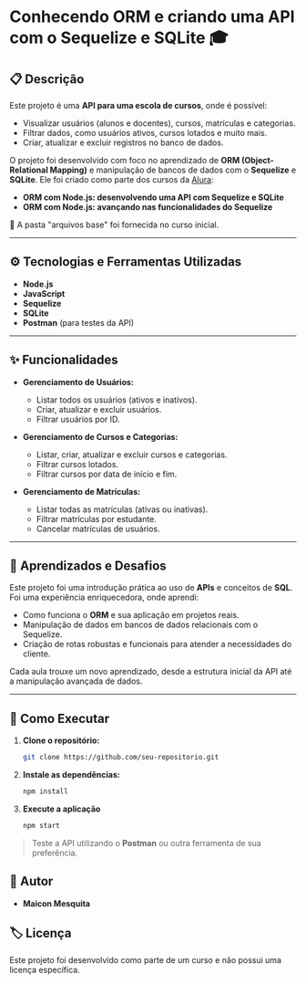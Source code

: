 # Conhecendo ORM e criando uma API com o Sequelize e SQLite 🎓  

## 📋 Descrição  
Este projeto é uma **API para uma escola de cursos**, onde é possível:  
- Visualizar usuários (alunos e docentes), cursos, matrículas e categorias.  
- Filtrar dados, como usuários ativos, cursos lotados e muito mais.  
- Criar, atualizar e excluir registros no banco de dados.  

O projeto foi desenvolvido com foco no aprendizado de **ORM (Object-Relational Mapping)** e manipulação de bancos de dados com o **Sequelize** e **SQLite**. Ele foi criado como parte dos cursos da [Alura](https://www.alura.com.br/):  
- **ORM com Node.js: desenvolvendo uma API com Sequelize e SQLite**  
- **ORM com Node.js: avançando nas funcionalidades do Sequelize**  

🔗 A pasta "arquivos base" foi fornecida no curso inicial.  

---

## ⚙️ Tecnologias e Ferramentas Utilizadas  
- **Node.js**  
- **JavaScript**  
- **Sequelize**  
- **SQLite**  
- **Postman** (para testes da API)  

---

## ✨ Funcionalidades  
- **Gerenciamento de Usuários:**  
  - Listar todos os usuários (ativos e inativos).  
  - Criar, atualizar e excluir usuários.  
  - Filtrar usuários por ID.  

- **Gerenciamento de Cursos e Categorias:**  
  - Listar, criar, atualizar e excluir cursos e categorias.  
  - Filtrar cursos lotados.  
  - Filtrar cursos por data de início e fim.  

- **Gerenciamento de Matrículas:**  
  - Listar todas as matrículas (ativas ou inativas).  
  - Filtrar matrículas por estudante.  
  - Cancelar matrículas de usuários.  

---

## 🧠 Aprendizados e Desafios  
Este projeto foi uma introdução prática ao uso de **APIs** e conceitos de **SQL**. Foi uma experiência enriquecedora, onde aprendi:  
- Como funciona o **ORM** e sua aplicação em projetos reais.  
- Manipulação de dados em bancos de dados relacionais com o Sequelize.  
- Criação de rotas robustas e funcionais para atender a necessidades do cliente.  

Cada aula trouxe um novo aprendizado, desde a estrutura inicial da API até a manipulação avançada de dados.  

---

## 🚀 Como Executar  
1. **Clone o repositório:**  
   ```bash
   git clone https://github.com/seu-repositorio.git
2. **Instale as dependências:**
   ```bash
   npm install
3. **Execute a aplicação**  
   ```bash
   npm start

> Teste a API utilizando o **Postman** ou outra ferramenta de sua preferência.

## 🤝 Autor
  * **Maicon Mesquita**

## 🏷️ Licença 
  Este projeto foi desenvolvido como parte de um curso e não possui uma licença específica.


